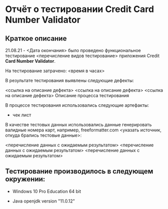 # Отчёт о тестировании **Credit Card Number Validator** #
## Краткое описание
21.08.21 - <Дата окончания> было проведено функциональное тестирование <перечисление видов тестирование> приложения Credit **Card Number Validator**.

На тестирование затрачено: <время в часах>

В результате тестирования выявлены следующие дефекты:

<ссылка на описание дефекта>
<ссылка на описание дефекта>
<ссылка на описание дефекта>
Описание процесса тестирования

В процессе тестирования использовались следующие артефакты:
- чек лист 

В качестве тестовых данных использовались данные генерировать валидные номера карт, например, freeformatter.com
<указать источник, откуда брались тестовые данные>:

<перечисление данных с ожидаемым результатом>
<перечисление данных с ожидаемым результатом>
<перечисление данных с ожидаемым результатом>
## Тестирование производилось в следующем окружении: ##

* Windows 10 Pro Education 64 bit

* Java openjdk version "11.0.12" 
